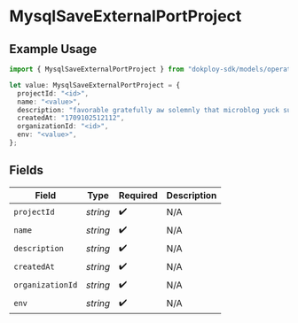 # MysqlSaveExternalPortProject

## Example Usage

```typescript
import { MysqlSaveExternalPortProject } from "dokploy-sdk/models/operations";

let value: MysqlSaveExternalPortProject = {
  projectId: "<id>",
  name: "<value>",
  description: "favorable gratefully aw solemnly that microblog yuck sundae",
  createdAt: "1709102512112",
  organizationId: "<id>",
  env: "<value>",
};
```

## Fields

| Field              | Type               | Required           | Description        |
| ------------------ | ------------------ | ------------------ | ------------------ |
| `projectId`        | *string*           | :heavy_check_mark: | N/A                |
| `name`             | *string*           | :heavy_check_mark: | N/A                |
| `description`      | *string*           | :heavy_check_mark: | N/A                |
| `createdAt`        | *string*           | :heavy_check_mark: | N/A                |
| `organizationId`   | *string*           | :heavy_check_mark: | N/A                |
| `env`              | *string*           | :heavy_check_mark: | N/A                |